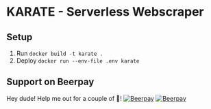 # KARATE - Serverless Webscraper

## Setup

1. Run `docker build -t karate .`
2. Deploy `docker run --env-file .env karate`
## Support on Beerpay
Hey dude! Help me out for a couple of :beers:!
[![Beerpay](https://beerpay.io/SiarheiMelnik/karate/badge.svg?style=beer-square)](https://beerpay.io/SiarheiMelnik/karate)  [![Beerpay](https://beerpay.io/SiarheiMelnik/karate/make-wish.svg?style=flat-square)](https://beerpay.io/SiarheiMelnik/karate?focus=wish)
